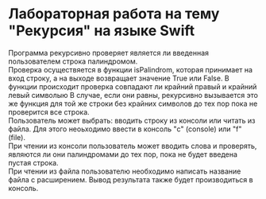# Лабораторная работа на тему "Рекурсия" на языке Swift
Программа рекурсивно проверяет является ли введенная пользователем строка палиндромом. \
Проверка осуществяется в функции isPalindrom, которая принимает на вход строку, а на выходе возвращает значение True или False. В функции происходит проверка совпадают ли крайний правый и крайний левый символыю В случае, если они равны, рекурсивно вызывается это же функция для той же строки без крайних символов до тех пор пока не проверится все строка. \
Пользователь может выбрать: вводить строку из консоли или читать из файла. Для этого неоьходимо ввести в консоль "c" (console) или "f" (file). \
При чтении из консоли пользователь может вводить слова и проверять, являются ли они палиндромами до тех пор, пока не будет введена пустая строка. \
При чтении из файла пользователю необходимо написать название файла с расширением. Вывод результата также будет производиться в консоль.
